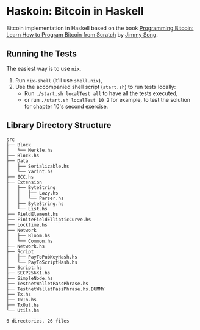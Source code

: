 # Haskoin: Bitcoin in Haskell
Bitcoin implementation in Haskell based on the book [Programming Bitcoin: Learn How to Program Bitcoin from Scratch](https://www.oreilly.com/library/view/programming-bitcoin/9781492031482/) by [Jimmy Song](https://programmingbitcoin.com/).

## Running the Tests
The easiest way is to use `nix`.
  1. Run `nix-shell` (it'll use `shell.nix`),
  2. Use the accompanied shell script (`start.sh`) to run tests locally:
       - Run `./start.sh localTest all` to have all the tests executed,
       - or run `./start.sh localTest 10 2` for example, to test the
         solution for chapter 10's second exercise.

## Library Directory Structure

```
src
├── Block
│   └── Merkle.hs
├── Block.hs
├── Data
│   ├── Serializable.hs
│   └── Varint.hs
├── ECC.hs
├── Extension
│   ├── ByteString
│   │   ├── Lazy.hs
│   │   └── Parser.hs
│   ├── ByteString.hs
│   └── List.hs
├── FieldElement.hs
├── FiniteFieldEllipticCurve.hs
├── Locktime.hs
├── Network
│   ├── Bloom.hs
│   └── Common.hs
├── Network.hs
├── Script
│   ├── PayToPubKeyHash.hs
│   └── PayToScriptHash.hs
├── Script.hs
├── SECP256K1.hs
├── SimpleNode.hs
├── TestnetWalletPassPhrase.hs
├── TestnetWalletPassPhrase.hs.DUMMY
├── Tx.hs
├── TxIn.hs
├── TxOut.hs
└── Utils.hs

6 directories, 26 files
```
